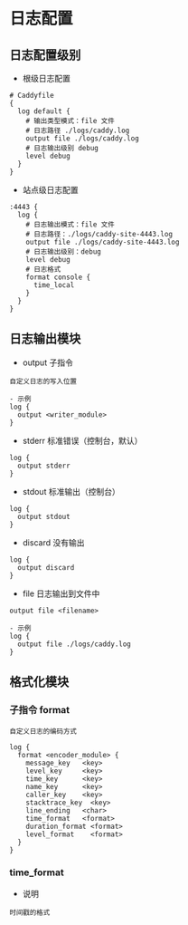 # 日志配置
## 日志配置级别
- 根级日志配置
```
# Caddyfile
{
  log default {
    # 输出类型模式：file 文件
    # 日志路径 ./logs/caddy.log
    output file ./logs/caddy.log
    # 日志输出级别 debug
    level debug
  }
}
```
- 站点级日志配置
```
:4443 {
  log {
    # 日志输出模式：file 文件
    # 日志路径：./logs/caddy-site-4443.log
    output file ./logs/caddy-site-4443.log
    # 日志输出级别：debug
    level debug
    # 日志格式
    format console {
      time_local
    }
  }
}
```
## 日志输出模块
- output 子指令
```
自定义日志的写入位置

- 示例
log {
  output <writer_module>
}
```
- stderr 标准错误（控制台，默认）
```
log {
  output stderr
}
```
- stdout 标准输出（控制台）
```
log {
  output stdout
}
```
- discard 没有输出
```
log {
  output discard
}
```
- file 日志输出到文件中
```
output file <filename>

- 示例
log {
  output file ./logs/caddy.log
}
```
## 格式化模块
###  子指令 format
```
自定义日志的编码方式

log {
  format <encoder_module> {
    message_key   <key>
    level_key     <key>
    time_key      <key>
    name_key      <key>
    caller_key    <key>
    stacktrace_key  <key>
    line_ending   <char>
    time_format   <format>
    duration_format <format>
    level_format    <format>
  }
}
```
### time_format
- 说明
```
时间戳的格式
```